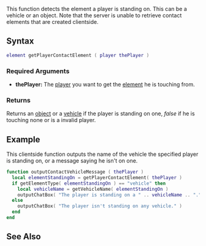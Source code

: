This function detects the element a player is standing on. This can be a vehicle or an object. Note that the server is unable to retrieve contact elements that are created clientside.

Syntax
------

``` lua
element getPlayerContactElement ( player thePlayer )
```

### Required Arguments

-   **thePlayer:** The [player](/docs/player.md "wikilink") you want to get the [element](/docs/element.md "wikilink") he is touching from.

### Returns

Returns an [object](/docs/object.md "wikilink") or a [vehicle](/docs/vehicle.md "wikilink") if the player is standing on one, *false* if he is touching none or is a invalid player.

Example
-------

This clientside function outputs the name of the vehicle the specified player is standing on, or a message saying he isn't on one.

``` lua
function outputContactVehicleMessage ( thePlayer )
  local elementStandingOn = getPlayerContactElement( thePlayer )
  if getElementType( elementStandingOn ) == "vehicle" then
    local vehicleName = getVehicleName( elementStandingOn )
    outputChatBox( "The player is standing on a " .. vehicleName .. "." )
  else
    outputChatBox( "The player isn't standing on any vehicle." )
  end
end
```

See Also
--------
